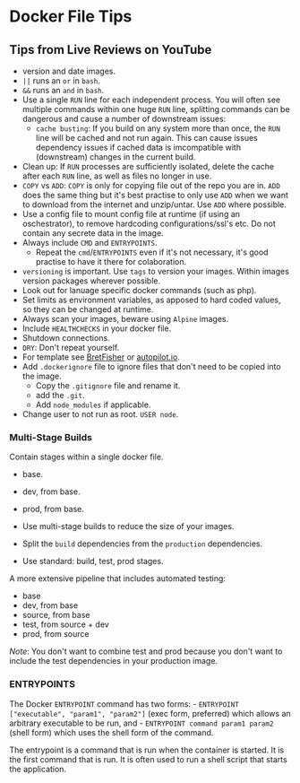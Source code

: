 # Docker File Tips
## Tips from Live Reviews on YouTube

- version and date images.
- `||` runs an `or` in `bash`.
- `&&` runs an `and` in `bash`.
- Use a single `RUN` line for each independent process. You will often see multiple commands within one huge `RUN` line, splitting commands can be dangerous and cause a number of downstream issues:
    - `cache busting`: If you build on any system more than once, the `RUN` line will be cached and not run again. This can cause issues dependency issues if cached data is imcompatible with (downstream) changes in the current build.
- Clean up: If `RUN` processes are sufficiently isolated, delete the cache after each `RUN` line, as well as files no longer in use.
- `COPY` vs `ADD`: `COPY` is only for copying file out of the repo you are in. `ADD` does the same thing but it's best practise to only use `ADD` when we want to download from the internet and unzip/untar. Use `ADD` where possible.
- Use a config file to mount config file at runtime (if using an oschestrator), to remove hardcoding configurations/ssl's etc. Do not contain any secrete data in the image.
- Always include `CMD` and `ENTRYPOINTS`.
    - Repeat the `cmd`/`ENTRYPOINTS` even if it's not necessary, it's good practise to have it there for colaboration.
- `versioning` is important. Use `tags` to version your images. Within images version packages wherever possible.
- Look out for lanuage specific docker commands (such as php).
- Set limits as environment variables, as apposed to hard coded values, so they can be changed at runtime.
- Always scan your images, beware using `Alpine` images.
- Include `HEALTHCHECKS` in your docker file.
- Shutdown connections.
- `DRY`: Don't repeat yourself.
- For template see [BretFisher](https://github.com/BretFisher/php-docker-good-defaults) or [autopilot.io](https://autopilot.io/).
- Add `.dockerignore` file to ignore files that don't need to be copied into the image.
    - Copy the `.gitignore` file and rename it.
    - add the `.git`.
    - Add `node_modules` if applicable.
- Change user to not run as root. `USER node`.

    

### Multi-Stage Builds

Contain stages within a single docker file.

- base.
- dev, from base.
- prod, from base.

- Use multi-stage builds to reduce the size of your images.
- Split the `build` dependencies from the `production` dependencies.
- Use standard: build, test, prod stages.

A more extensive pipeline that includes automated testing:

- base
- dev,      from base
- source,   from base
- test,     from source + dev
- prod,     from source

_*Note*_: You don't want to combine test and prod because you don't want to include the test dependencies in your production image.

### ENTRYPOINTS

The Docker `ENTRYPOINT` command has two forms:
    - `ENTRYPOINT ["executable", "param1", "param2"]` (exec form, preferred) which allows an arbitrary executable to be run, and 
    - `ENTRYPOINT command param1 param2` (shell form) which uses the shell form of the command.

The entrypoint is a command that is run when the container is started. It is the first command that is run. It is often used to run a shell script that starts the application.